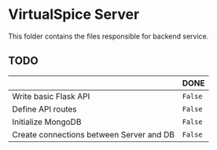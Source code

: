# VirtualSpice Server

This folder contains the files responsible for backend service.


## TODO

|                |DONE|
|----------------|-------------------------------|
|Write basic Flask API|`False`            |
|Define API routes|`False`              |
|Initialize MongoDB|`False`   |
|Create connections between Server and DB|`False`   |






